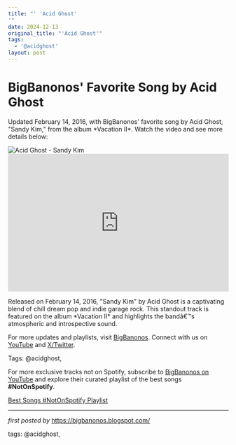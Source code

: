 ```yaml
---
title: "' 'Acid Ghost'
'"
date: 2024-12-13
original_title: "'Acid Ghost'"
tags:
  - '@acidghost'
layout: post
---
```

<!-- Post Title -->
<h1 >BigBanonos' Favorite Song by Acid Ghost</h1> <!-- Introductory Text -->
<p >Updated February 14, 2016, with BigBanonos' favorite song by Acid Ghost, "Sandy Kim," from the album *Vacation II*. Watch the video and see more details below:</p> <!-- Featured Image -->
<div > <img src="https://lastfm.freetls.fastly.net/i/u/ar0/62f4c7b598647138af66452a7f7951e4.jpg" alt="Acid Ghost - Sandy Kim" />
</div> <!-- YouTube Video Embed -->
<div > <iframe width="100%" height="315" src="https://www.youtube.com/embed/dFptLKshuuA" title="Acid Ghost - Sandy Kim" frameborder="0" allow="accelerometer; autoplay; clipboard-write; encrypted-media; gyroscope; picture-in-picture; web-share" referrerpolicy="strict-origin-when-cross-origin" allowfullscreen></iframe>
</div> <!-- Song Information -->
<div > <p>Released on February 14, 2016, "Sandy Kim" by Acid Ghost is a captivating blend of chill dream pop and indie garage rock. This standout track is featured on the album *Vacation II* and highlights the bandâ€™s atmospheric and introspective sound.</p>
</div> <!-- Footer Links -->
<div > <p>For more updates and playlists, visit <a href="https://bigbanonos.blogspot.com/" target="_blank">BigBanonos</a>. Connect with us on <a href="https://www.youtube.com/@BigBanonos" target="_blank">YouTube</a> and <a href="https://x.com/bigbanonos" target="_blank">X/Twitter</a>.</p>
</div> <!-- Tags -->
<p >Tags: @acidghost,</p>


<!--Subscribe and Playlist Links-->
<div>
    <p>For more exclusive tracks not on Spotify, subscribe to <a href="https://www.youtube.com/@BigBanonos" target="_blank">BigBanonos on YouTube</a> and explore their curated playlist of the best songs <strong>#NotOnSpotify</strong>.</p>
    <p><a href="https://www.youtube.com/playlist?list=PLtuNtuTatqI0kFahUCbtbfenC_ET5O_tr" target="_blank">Best Songs #NotOnSpotify Playlist<br /></a></p></div>

<hr />

<p><em>first posted by</em> <a href="https://bigbanonos.blogspot.com/" rel="noopener" target="_new">https://bigbanonos.blogspot.com/</a></p>

<p>tags: @acidghost,</p>
